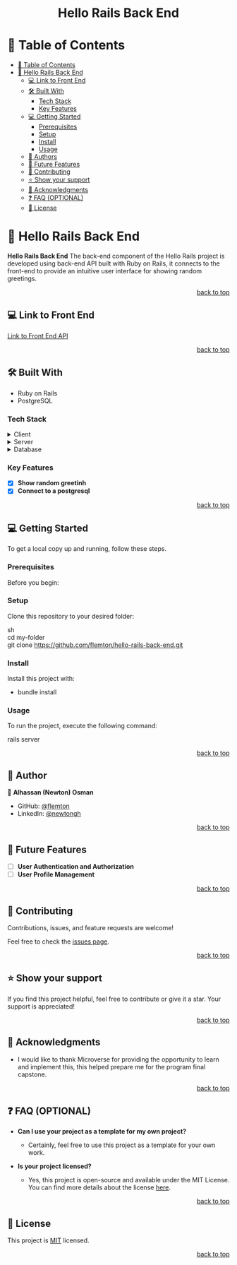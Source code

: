 <div align="center">

<a name="readme-top"></a>

  <h1><b>Hello Rails Back End</b></h1>

</div>

# 📗 Table of Contents

- [📗 Table of Contents](#-table-of-contents)
- [📖 Hello Rails Back End ](#-hello-rails-back-end-)
    - [💻 Link to Front End ](#-link-to-front-end-)
    - [🛠 Built With ](#-built-with-)
        - [Tech Stack ](#tech-stack-)
        - [Key Features ](#key-features-)
    - [💻 Getting Started ](#-getting-started-)
        - [Prerequisites](#prerequisites)
        - [Setup](#setup)
        - [Install](#install)
        - [Usage](#usage)
    - [👥 Authors ](#-authors-)
    - [🔭 Future Features ](#-future-features-)
    - [🤝 Contributing ](#-contributing-)
    - [⭐️ Show your support ](#️-show-your-support-)
    - [🙏 Acknowledgments ](#-acknowledgments-)
    - [❓ FAQ (OPTIONAL) ](#-faq-optional-)
    - [📝 License ](#-license-)
# 📖 Hello Rails Back End <a name="about-project"></a>

**Hello Rails Back End** The back-end component of the Hello Rails project is developed using back-end API built with Ruby on Rails, it connects to the front-end to provide an intuitive user interface for showing random greetings.

<p align="right"\><a href="#readme-top"\>back to top</a></p>


## 💻 Link to Front End <a name="link-to-back-end"></a>

[Link to Front End API](https://github.com/flemton/hello-react-front-end)

<p align="right"\><a href="#readme-top"\>back to top</a></p>

## 🛠 Built With <a name="built-with"></a>
- Ruby on Rails
- PostgreSQL
### Tech Stack <a name="tech-stack"></a>

<details>
  <summary>Client</summary>
  <ul>
    <li><a href="https://expressjs.com](https://rubyonrails.org/">Ruby on Rails</a></li>
  </ul>
</details>

<details>
  <summary>Server</summary>
  <ul>
    <li><a href="https://expressjs.com](https://rubyonrails.org/">Ruby on Rails</a></li>
  </ul>
</details>

<details>
<summary>Database</summary>
  <ul>
    <li><a href="https://www.postgresql.org/">PostgreSQL</a></li>
  </ul>
</details>

### Key Features <a name="key-features"></a>

- [x] **Show random greetinh**
- [x] **Connect to a postgresql**

<p align="right"\><a href="#readme-top"\>back to top</a></p>

## 💻 Getting Started <a name="getting-started"></a>

To get a local copy up and running, follow these steps.

### Prerequisites

Before you begin:

### Setup

Clone this repository to your desired folder:

sh <br>
cd my-folder <br>
git clone https://github.com/flemton/hello-rails-back-end.git

### Install

Install this project with:

- bundle install

### Usage

To run the project, execute the following command:

rails server

<p align="right"><a href="#readme-top">back to top</a></p>

## 👥 Author <a name="authors"></a>

👤 **Alhassan (Newton) Osman**

- GitHub: [@flemton](https://github.com/flemton)
- LinkedIn: [@newtongh](https://www.linkedin.com/in/newtongh/)

<p align="right"\><a href="#readme-top"\>back to top</a></p>

## 🔭 Future Features <a name="future-features"></a>

- [ ] **User Authentication and Authorization**
- [ ] **User Profile Management**

<p align="right"\><a href="#readme-top"\>back to top</a></p>

## 🤝 Contributing <a name="contributing"></a>

Contributions, issues, and feature requests are welcome!

Feel free to check the [issues page](https://github.com/flemton/hello-rails-back-end/issues).

<p align="right"\><a href="#readme-top"\>back to top</a></p>

## ⭐️ Show your support <a name="support"></a>

If you find this project helpful, feel free to contribute or give it a star. Your support is appreciated!

<p align="right"\><a href="#readme-top"\>back to top</a></p>

## 🙏 Acknowledgments <a name="acknowledgments"></a>

- I would like to thank Microverse for providing the opportunity to learn and implement this, this helped prepare me for the program final capstone.

<p align="right"\><a href="#readme-top"\>back to top</a></p>

## ❓ FAQ (OPTIONAL) <a name="faq"></a>

- **Can I use your project as a template for my own project?**

    - Certainly, feel free to use this project as a template for your own work.

- **Is your project licensed?**

    - Yes, this project is open-source and available under the MIT License. You can find more details about the license [here](LICENSE).

<p align="right"\><a href="#readme-top"\>back to top</a></p>

## 📝 License <a name="license"></a>

This project is [MIT](./LICENSE) licensed.

<p align="right"\><a href="#readme-top"\>back to top</a></p>